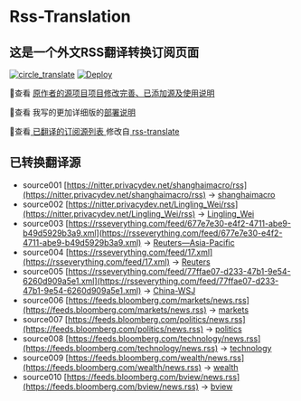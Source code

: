 #  Rss-Translation

## 这是一个外文RSS翻译转换订阅页面 

[![circle_translate](https://github.com/worldyouwyl/Rss-Translation/actions/workflows/circle_translate.yml/badge.svg)](https://github.com/worldyouwyl/Rss-Translation/actions/workflows/circle_translate.yml) [![Deploy](https://github.com/worldyouwyl/Rss-Translation/actions/workflows/jekyll-gh-pages.yml/badge.svg)](https://github.com/worldyouwyl/Rss-Translation/actions/workflows/jekyll-gh-pages.yml)

 📢查看 [原作者的源项目项目修改完善、已添加源及使用说明](https://github.com/worldyouwyl/Rss-Translation/tree/main/illustrate) 

 📢查看 我写的更加详细版的[部署说明](https://www.worldyouwyl.net/tutorial/801)

 📢查看[ 已翻译的订阅源列表 ](https://worldyouwyl.github.io/Rss-Translation) 修改自[ rss-translate ](https://github.com/rcy1314/Rss-Translation)

## 已转换翻译源
 - source001 [https://nitter.privacydev.net/shanghaimacro/rss](https://nitter.privacydev.net/shanghaimacro/rss) -> [shanghaimacro](rss/shanghaimacro.xml)
 - source002 [https://nitter.privacydev.net/Lingling_Wei/rss](https://nitter.privacydev.net/Lingling_Wei/rss) -> [Lingling_Wei](rss/Lingling_Wei.xml)
 - source003 [https://rsseverything.com/feed/677e7e30-e4f2-4711-abe9-b49d5929b3a9.xml](https://rsseverything.com/feed/677e7e30-e4f2-4711-abe9-b49d5929b3a9.xml) -> [Reuters—Asia-Pacific](rss/Reuters%E2%80%94Asia-Pacific.xml)
 - source004 [https://rsseverything.com/feed/17.xml](https://rsseverything.com/feed/17.xml) -> [Reuters](rss/Reuters.xml)
 - source005 [https://rsseverything.com/feed/77ffae07-d233-47b1-9e54-6260d909a5e1.xml](https://rsseverything.com/feed/77ffae07-d233-47b1-9e54-6260d909a5e1.xml) -> [China-WSJ](rss/China-WSJ.xml)
 - source006 [https://feeds.bloomberg.com/markets/news.rss](https://feeds.bloomberg.com/markets/news.rss) -> [markets](rss/markets.xml)
 - source007 [https://feeds.bloomberg.com/politics/news.rss](https://feeds.bloomberg.com/politics/news.rss) -> [politics](rss/politics.xml)
 - source008 [https://feeds.bloomberg.com/technology/news.rss](https://feeds.bloomberg.com/technology/news.rss) -> [technology](rss/technology.xml)
 - source009 [https://feeds.bloomberg.com/wealth/news.rss](https://feeds.bloomberg.com/wealth/news.rss) -> [wealth](rss/wealth.xml)
 - source010 [https://feeds.bloomberg.com/bview/news.rss](https://feeds.bloomberg.com/bview/news.rss) -> [bview](rss/bview.xml)

